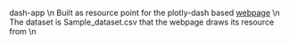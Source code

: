 dash-app \n
Built as resource point for the plotly-dash based [webpage](somakdas87.pythonanywhere.com) \n
The dataset is Sample_dataset.csv that the webpage draws its resource from \n
